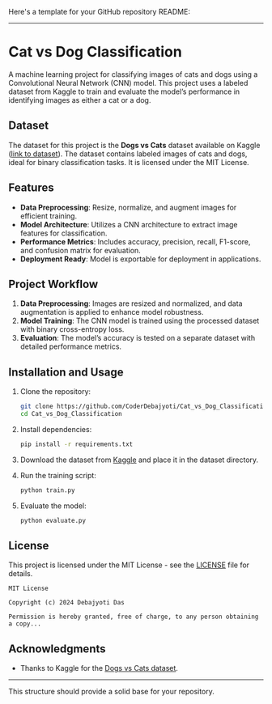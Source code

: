 Here's a template for your GitHub repository README:

---

# Cat vs Dog Classification

A machine learning project for classifying images of cats and dogs using a Convolutional Neural Network (CNN) model. This project uses a labeled dataset from Kaggle to train and evaluate the model’s performance in identifying images as either a cat or a dog.

## Dataset

The dataset for this project is the **Dogs vs Cats** dataset available on Kaggle ([link to dataset](https://www.kaggle.com/datasets/salader/dogs-vs-cats)). The dataset contains labeled images of cats and dogs, ideal for binary classification tasks. It is licensed under the MIT License.

## Features

- **Data Preprocessing**: Resize, normalize, and augment images for efficient training.
- **Model Architecture**: Utilizes a CNN architecture to extract image features for classification.
- **Performance Metrics**: Includes accuracy, precision, recall, F1-score, and confusion matrix for evaluation.
- **Deployment Ready**: Model is exportable for deployment in applications.

## Project Workflow

1. **Data Preprocessing**: Images are resized and normalized, and data augmentation is applied to enhance model robustness.
2. **Model Training**: The CNN model is trained using the processed dataset with binary cross-entropy loss.
3. **Evaluation**: The model’s accuracy is tested on a separate dataset with detailed performance metrics.

## Installation and Usage

1. Clone the repository:
   ```bash
   git clone https://github.com/CoderDebajyoti/Cat_vs_Dog_Classification.git
   cd Cat_vs_Dog_Classification
   ```

2. Install dependencies:
   ```bash
   pip install -r requirements.txt
   ```

3. Download the dataset from [Kaggle](https://www.kaggle.com/datasets/salader/dogs-vs-cats) and place it in the dataset directory.

4. Run the training script:
   ```bash
   python train.py
   ```

5. Evaluate the model:
   ```bash
   python evaluate.py
   ```

## License

This project is licensed under the MIT License - see the [LICENSE](LICENSE) file for details.

```text
MIT License

Copyright (c) 2024 Debajyoti Das

Permission is hereby granted, free of charge, to any person obtaining a copy...
```

## Acknowledgments

- Thanks to Kaggle for the [Dogs vs Cats dataset](https://www.kaggle.com/datasets/salader/dogs-vs-cats).
  
---

This structure should provide a solid base for your repository.
